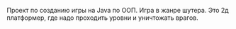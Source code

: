 Проект по созданию игры на Java по ООП. 
Игра в жанре шутера. 
Это 2д платформер, где надо проходить уровни и уничтожать врагов.

